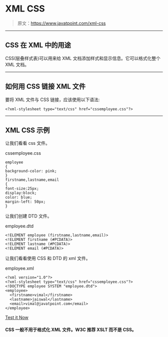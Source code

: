 # XML CSS

> 原文：<https://www.javatpoint.com/xml-css>

* * *

## CSS 在 XML 中的用途

CSS(层叠样式表)可以用来给 XML 文档添加样式和显示信息。它可以格式化整个 XML 文档。

* * *

## 如何用 CSS 链接 XML 文件

要将 XML 文件与 CSS 链接，应该使用以下语法:

```
<?xml-stylesheet type="text/css" href="cssemployee.css"?> 

```

* * *

## XML CSS 示例

让我们看看 css 文件。

cssemployee.css

```
employee
{
background-color: pink;
}
firstname,lastname,email
{
font-size:25px;
display:block;
color: blue;
margin-left: 50px;
} 

```

让我们创建 DTD 文件。

employee.dtd

```
<!ELEMENT employee (firstname,lastname,email)>
<!ELEMENT firstname (#PCDATA)>
<!ELEMENT lastname (#PCDATA)>
<!ELEMENT email (#PCDATA)>

```

让我们看看使用 CSS 和 DTD 的 xml 文件。

employee.xml

```
<?xml version="1.0"?>
<?xml-stylesheet type="text/css" href="cssemployee.css"?>
<!DOCTYPE employee SYSTEM "employee.dtd">
<employee>
  <firstname>vimal</firstname>
  <lastname>jaiswal</lastname>
  <email>vimal@javatpoint.com</email>
</employee>

```

[Test it Now](https://www.javatpoint.com/xmlpages/xmlcss.xml)

#### CSS 一般不用于格式化 XML 文件。W3C 推荐 XSLT 而不是 CSS。